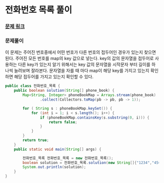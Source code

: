 # 전화번호 목록 풀이

### [문제 링크](https://school.programmers.co.kr/learn/courses/30/lessons/42577)

### 문제풀이
이 문제는 주어진 번호중에서 어떤 번호가 다른 번호의 접두어인 경우가 있는지 찾으면 된다.
주어진 모든 번호를 map의 key 값으로 넣는다. key의 값의 문자열을 접두어로 사용하는 다른 key가 있는지 알기 위해서는 key 값의 문자열을 시작문자 부터 길이를 하나씩 늘려보며 잘라본다.
문자열을 자를 때 마다 map이 해당 key를 가지고 있는지 확인하면 해당 접두어를 가지고 있는지 확인할 수 있다.

```java
public class 전화번호_목록 {
    public boolean solution(String[] phone_book) {
        Map<String, Integer> phoneBookMap = Arrays.stream(phone_book)
                .collect(Collectors.toMap(pb -> pb, pb -> 1));

        for ( String s : phoneBookMap.keySet()) {
            for (int i = 1; i < s.length(); i++) {
                if (phoneBookMap.containsKey(s.substring(0, i))) {
                    return false;
                }
            }
        }
        return true;
    }
    public static void main(String[] args) {

        전화번호_목록 전화번호_목록 = new 전화번호_목록();
        boolean solution = 전화번호_목록.solution(new String[]{"1234","456","126"});
        System.out.println(solution);
    }
}

```